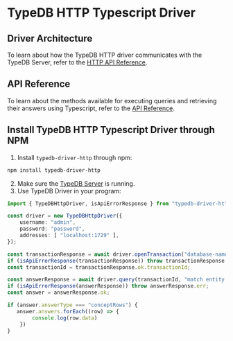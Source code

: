 # TypeDB HTTP Typescript Driver

## Driver Architecture

To learn about how the TypeDB HTTP driver communicates with the TypeDB Server,
refer to the [HTTP API Reference](https://typedb.com/docs/reference/http-api).

## API Reference

To learn about the methods available for executing queries and retrieving their answers using Typescript, refer to
the [API Reference](https://typedb.com/docs/reference/http-drivers/typescript).

## Install TypeDB HTTP Typescript Driver through NPM

1. Install `typedb-driver-http` through npm:

```bash
npm install typedb-driver-http
```

2. Make sure the [TypeDB Server](https://docs.typedb.com/docs/running-typedb/install-and-run#start-the-typedb-server) is
   running.
3. Use TypeDB Driver in your program:

```ts
import { TypeDBHttpDriver, isApiErrorResponse } from "typedb-driver-http";

const driver = new TypeDBHttpDriver({
    username: "admin",
    password: "password",
    addresses: [ "localhost:1729" ],
});

const transactionResponse = await driver.openTransaction("database-name", "read");
if (isApiErrorResponse(transactionResponse)) throw transactionResponse.err;
const transactionId = transactionResponse.ok.transactionId;

const answerResponse = await driver.query(transactionId, "match entity $x;");
if (isApiErrorResponse(answerResponse)) throw answerResponse.err;
const answer = answerResponse.ok;

if (answer.answerType === "conceptRows") {
   answer.answers.forEach((row) => {
        console.log(row.data)
    })
}
```
